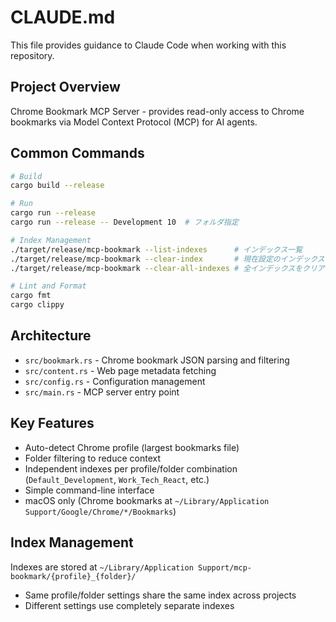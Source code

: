 # CLAUDE.md

This file provides guidance to Claude Code when working with this repository.

## Project Overview

Chrome Bookmark MCP Server - provides read-only access to Chrome bookmarks via Model Context Protocol (MCP) for AI agents.

## Common Commands

```bash
# Build
cargo build --release

# Run
cargo run --release
cargo run --release -- Development 10  # フォルダ指定

# Index Management
./target/release/mcp-bookmark --list-indexes      # インデックス一覧
./target/release/mcp-bookmark --clear-index       # 現在設定のインデックスをクリア
./target/release/mcp-bookmark --clear-all-indexes # 全インデックスをクリア

# Lint and Format
cargo fmt
cargo clippy
```

## Architecture

- `src/bookmark.rs` - Chrome bookmark JSON parsing and filtering
- `src/content.rs` - Web page metadata fetching
- `src/config.rs` - Configuration management
- `src/main.rs` - MCP server entry point

## Key Features

- Auto-detect Chrome profile (largest bookmarks file)
- Folder filtering to reduce context
- Independent indexes per profile/folder combination (`Default_Development`, `Work_Tech_React`, etc.)
- Simple command-line interface
- macOS only (Chrome bookmarks at `~/Library/Application Support/Google/Chrome/*/Bookmarks`)

## Index Management

Indexes are stored at `~/Library/Application Support/mcp-bookmark/{profile}_{folder}/`
- Same profile/folder settings share the same index across projects
- Different settings use completely separate indexes